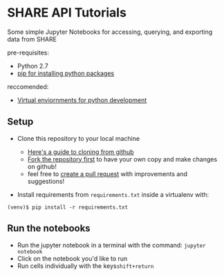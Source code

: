 # SHARE API Tutorials
Some simple Jupyter Notebooks for accessing, querying, and exporting data from SHARE

pre-requisites:
- Python 2.7
- [pip for installing python packages](https://pypi.python.org/pypi/pip)

reccomended:
- [Virtual enviornments for python development](http://docs.python-guide.org/en/latest/dev/virtualenvs/)

## Setup
- Clone this repository to your local machine
    - [Here's a guide to cloning from github](https://help.github.com/articles/cloning-a-repository/)
    - [Fork the repository first](https://help.github.com/articles/fork-a-repo/) to have your own copy and make changes on github!
    - feel free to [create a pull request](https://help.github.com/articles/creating-a-pull-request/) with improvements and suggestions!

- Install requirements from ```requirements.txt``` inside a virtualenv with:

```(venv)$ pip install -r requirements.txt```

## Run the notebooks
- Run the jupyter notebook in  a terminal with the command: ```jupyter notebook```
- Click on the notebook you'd like to run
- Run cells individually with the keys```shift+return```
